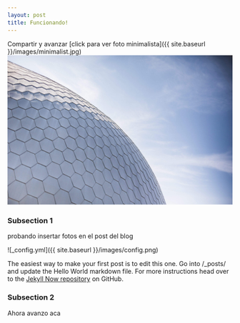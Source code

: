```yaml
---
layout: post
title: Funcionando!
---
```

Compartir y avanzar
[click para ver foto minimalista]({{ site.baseurl }}/images/minimalist.jpg)
<br>
![foto minimalista](/images/minimalist.jpg)
### Subsection 1
probando insertar fotos en el post del blog

![_config.yml]({{ site.baseurl }}/images/config.png)

The easiest way to make your first post is to edit this one. Go into /_posts/ and update the Hello World markdown file. For more instructions head over to the [Jekyll Now repository](https://github.com/barryclark/jekyll-now) on GitHub.
### Subsection 2
Ahora avanzo aca
